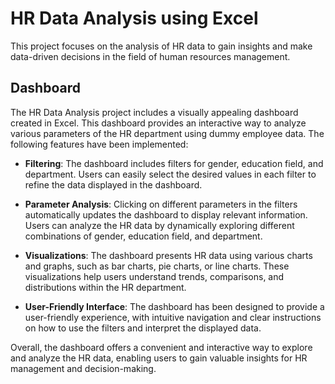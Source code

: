 # HR Data Analysis using Excel

This project focuses on the analysis of HR data to gain insights and make data-driven decisions in the field of human resources management.

## Dashboard

The HR Data Analysis project includes a visually appealing dashboard created in Excel. This dashboard provides an interactive way to analyze various parameters of the HR department using dummy employee data. The following features have been implemented:

- **Filtering**: The dashboard includes filters for gender, education field, and department. Users can easily select the desired values in each filter to refine the data displayed in the dashboard.

- **Parameter Analysis**: Clicking on different parameters in the filters automatically updates the dashboard to display relevant information. Users can analyze the HR data by dynamically exploring different combinations of gender, education field, and department.

- **Visualizations**: The dashboard presents HR data using various charts and graphs, such as bar charts, pie charts, or line charts. These visualizations help users understand trends, comparisons, and distributions within the HR department.

- **User-Friendly Interface**: The dashboard has been designed to provide a user-friendly experience, with intuitive navigation and clear instructions on how to use the filters and interpret the displayed data.

Overall, the dashboard offers a convenient and interactive way to explore and analyze the HR data, enabling users to gain valuable insights for HR management and decision-making.





